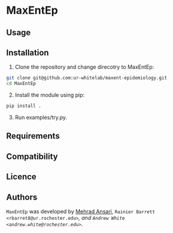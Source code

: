 MaxEntEp
========

Usage
-----

Installation
------------
1. Clone the repository and change direcotry to MaxEntEp:
```bash
git clone git@github.com:ur-whitelab/maxent-epidemiology.git
cd MaxEntEp
```

2. Install the module using pip:
```bash
pip install .
```
3. Run examples/try.py.

Requirements
------------

Compatibility
-------------

Licence
-------

Authors
-------

`MaxEntEp` was developed by [Mehrad Ansari](Mehrad.ansari@rochester.edu), `Rainier Barrett <rbarret8@ur.rochester.edu>`_, and `Andrew White <andrew.white@rochester.edu>`_.
